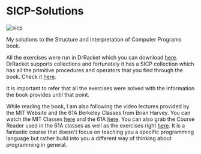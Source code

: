 # SICP-Solutions

![sicp](https://upload.wikimedia.org/wikipedia/commons/thumb/9/9d/SICP_cover.jpg/220px-SICP_cover.jpg)

My solutions to the Structure and Interpretation of Computer Programs book.

All the exercises were run in DrRacket which you can download [here](https://download.racket-lang.org/). DrRacket supports collections and fortunately it has a SICP collection which has all the primitive procedures and operators that you find through the book. Check it [here](https://docs.racket-lang.org/sicp-manual/index.html).

It is important to refer that all the exercises were solved with the information the book provides until that point.

While reading the book, I am also following the video lectures provided by the MIT Website and the 61A Berkeley Classes from Brian Harvey. You can watch the MIT Classes [here](https://ocw.mit.edu/courses/electrical-engineering-and-computer-science/6-001-structure-and-interpretation-of-computer-programs-spring-2005/video-lectures/) and the 61A [here](https://archive.org/details/ucberkeley-webcast-PL3E89002AA9B9879E?sort=titleSorter). You can also grab the Course Reader used in the 61A classes as well as the exercises right [here](https://inst.eecs.berkeley.edu/~cs61a/sp09/). It is a fantastic course that doesn't focus on teaching you a specific programming language but rather build into you a different way of thinking about programming in general.

